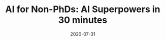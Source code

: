 ---
title:  "AI for Non-PhDs: AI Superpowers in 30 minutes"
summary: Exploring accessible AI by building a voice-app
where: Teens In AI Accelerator, London
embed: <iframe src="https://www.youtube.com/embed/hr8NPNJjIn0" frameborder="0" allow="accelerometer; autoplay; clipboard-write; encrypted-media; gyroscope; picture-in-picture" allowfullscreen></iframe>
date:   2020-07-31
link: https://www.youtube.com/watch?v=hr8NPNJjIn0
---